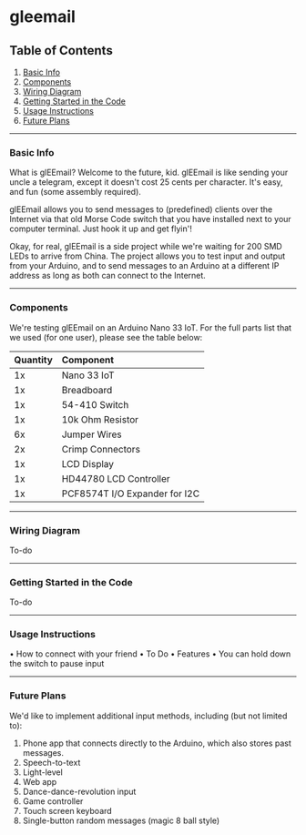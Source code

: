 # gleemail
## Table of Contents

1. [Basic Info](#info)
2. [Components](#parts)
3. [Wiring Diagram](#diagram)
4. [Getting Started in the Code](#gettingstarted)
5. [Usage Instructions](#instructions)
6. [Future Plans](#plans)

___

### <a name="info"></a>**Basic Info**
What is glEEmail? Welcome to the future, kid. glEEmail is like sending your uncle a telegram, except it doesn't cost 25 cents per character. It's easy, and fun (some assembly required).

glEEmail allows you to send messages to (predefined) clients over the Internet via that old Morse Code switch that you have installed next to your computer terminal. Just hook it up and get flyin'!

Okay, for real, glEEmail is a side project while we're waiting for 200 SMD LEDs to arrive from China. The project allows you to test input and output from your Arduino, and to send messages to an Arduino at a different IP address as long as both can connect to the Internet. 
___

### <a name="parts"></a>**Components**
We're testing glEEmail on an Arduino Nano 33 IoT. For the full parts list that we used (for one user), please see the table below:

|Quantity|Component|
|-------------|:---|
|1x|Nano 33 IoT|
|1x|Breadboard|
|1x|54-410 Switch|
|1x|10k Ohm Resistor|
|6x|Jumper Wires|
|2x|Crimp Connectors|
|1x|LCD Display|
|1x|HD44780 LCD Controller|
|1x|PCF8574T I/O Expander for I2C|

___

### <a name="diagram"></a>**Wiring Diagram**
To-do

___

### <a name="gettingstarted"></a>**Getting Started in the Code**
To-do

___

### <a href="instructions"></a>**Usage Instructions**
• How to connect with your friend
	• To Do
• Features
	• You can hold down the switch to pause input

___

### <a name="plans"></a>**Future Plans**
We'd like to implement additional input methods, including (but not limited to):
1. Phone app that connects directly to the Arduino, which also stores past messages.
2. Speech-to-text
3. Light-level
4. Web app
5. Dance-dance-revolution input
6. Game controller
7. Touch screen keyboard
8. Single-button random messages (magic 8 ball style)
